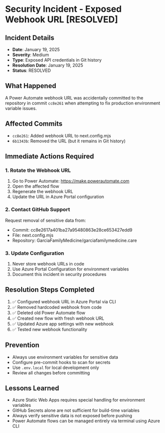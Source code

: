 # Security Incident - Exposed Webhook URL [RESOLVED]

## Incident Details
- **Date**: January 19, 2025
- **Severity**: Medium
- **Type**: Exposed API credentials in Git history
- **Resolution Date**: January 19, 2025
- **Status**: RESOLVED

## What Happened
A Power Automate webhook URL was accidentally committed to the repository in commit `cc8e261` when attempting to fix production environment variable issues.

## Affected Commits
- `cc8e261`: Added webhook URL to next.config.mjs
- `6b1343b`: Removed the URL (but it remains in Git history)

## Immediate Actions Required

### 1. Rotate the Webhook URL
1. Go to Power Automate: https://make.powerautomate.com
2. Open the affected flow
3. Regenerate the webhook URL
4. Update the URL in Azure Portal configuration

### 2. Contact GitHub Support
Request removal of sensitive data from:
- Commit: cc8e2617a401ba27a95480863e28ce653427edd9
- File: next.config.mjs
- Repository: GarciaFamilyMedicine/garciafamilymedicine.care

### 3. Update Configuration
1. Never store webhook URLs in code
2. Use Azure Portal Configuration for environment variables
3. Document this incident in security procedures

## Resolution Steps Completed
1. ✅ Configured webhook URL in Azure Portal via CLI
2. ✅ Removed hardcoded webhook from code  
3. ✅ Deleted old Power Automate flow
4. ✅ Created new flow with fresh webhook URL
5. ✅ Updated Azure app settings with new webhook
6. ✅ Tested new webhook functionality

## Prevention
- Always use environment variables for sensitive data
- Configure pre-commit hooks to scan for secrets
- Use `.env.local` for local development only
- Review all changes before committing

## Lessons Learned
- Azure Static Web Apps requires special handling for environment variables
- GitHub Secrets alone are not sufficient for build-time variables
- Always verify sensitive data is not exposed before pushing
- Power Automate flows can be managed entirely via terminal using Azure CLI